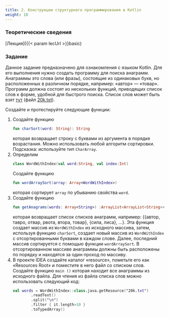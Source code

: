 ```yaml
---
title: 2. Конструкции структурного программирования в Kotlin
weight: 10
---
```


### Теоретические сведения

[Лекция]({{< param lecUrl >}}basic)

### Задание

Данное задание предназначено для ознакомления с языком Kotlin.
Для его выполнения нужно создать программу для поиска анаграмм. Анаграммы это слова (или фразы), состоящие из одинаковых букв, но расположенных в различном порядке, например: «автор» — «товар». Программ должна состоят из нескольких функций, приводящих список слов к форме, удобной для быстрого поиска. Список слов может быть взят [тут](https://github.com/first20hours/google-10000-english) (файл [20k.txt](https://raw.githubusercontent.com/first20hours/google-10000-english/master/20k.txt)).

Создайте и протестируйте следующие функции:

1. Создайте функцию 
    ```kotlin 
    fun charSort(word: String): String
    ```
    которая возвращает строку с буквами из аргумента в порядке возрастания. Можно использовать любой алгоритм сортировки. Подсказка: используйте тип ```CharArray```.
1. Определим
    ```kotlin
    class WordWithIndex(val word:String, val index:Int)
    ```
    Создайте функцию 
    ```kotlin 
    fun wordArraySort(array: Array<WordWithIndex>)
    ```
    которая сортирует ```array``` по убыванию свойства ```word```.
2. Создайте функцию  
    ```kotlin 
    fun getAnagrams(words: Array<String>) :ArrayList<ArrayList<String>>
    ```
    которая возвращает список списков анаграмм, например: {{автор, тавро, отвар, рвота, втора, товар}, {сила, лиса}, ...}. Эта функция создает массив из ```WordWithIndex``` из исходного массива, затем, используя функцию  ```charSort```, создает новый массив из ```WordWithIndex``` с отсортированными буквами в каждом слове. Далее, последний массив сортируется с помощью функции ```wordArraySort```. В отсортированном массиве анаграммы должны быть расположены по порядку и находятся за один проход по массиву.
3. В проекте IDEA создайте каталог «resource», пометьте его как «Resources Root» и поместите в него файл со списком слов. Создайте функцию ```main ()``` которая находит все анаграммы из исходного файла. Для чтения из файла списка слов можно использовать следующий код: 
    ```kotlin
    val words = WordWithIndex::class.java.getResource("20k.txt")
            .readText()
            .split("\n")
            .filter { it.length>10 }
            .toTypedArray()
    ```
